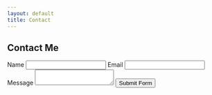 ```yaml
---
layout: default
title: Contact
---
```


## Contact Me

<form action="https://api.web3forms.com/submit" method="POST">
  <input
    type="hidden"
    name="access_key"
    value="06f6a491-4a31-4e76-89fb-9ca65abc5a78"
  />
  <label for="name">Name</label>
  <input type="text" name="name" required />
  <label for="email">Email</label>
  <input type="email" name="email" required />
  <label for="message">Message</label>
  <textarea name="message" required></textarea>
  <input
    type="hidden"
    name="redirect"
    value="https://web3forms.com/success"
  />
  <button type="submit">Submit Form</button>
</form>
